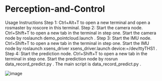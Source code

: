 # Perception-and-Control


Usage Instructions
Step 1: Ctrl+Alt+T to open a new terminal and open a rosmaster by roscore in this
terminal.
Step 2: Start the camera node. Ctrl+Shift+T to open a new tab in the terminal in step one.
Start the camera node by roslaunch demo_pointcloud.launch .
Step 3: Start the IMU node. Ctrl+Shift+T to open a new tab in the terminal in step one.
Start the IMU node by roslaunch xsens_driver xsens_driver.launch
device:=/dev/ttyTHS1 .
Step 4: Start the prediction node. Ctrl+Shift+T to open a new tab in the terminal in step
one. Start the prediction node by rosrun data_record_predict.py . 
The main script is data_record_predict.py .

![image](https://user-images.githubusercontent.com/86708111/124537546-ab6f2200-de4c-11eb-896b-bc4b86974029.png)
